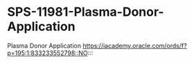# SPS-11981-Plasma-Donor-Application
Plasma Donor Application
https://iacademy.oracle.com/ords/f?p=195:1:833233552798::NO:::
